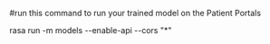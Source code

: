 #run this command to run your trained model on the Patient Portals


rasa run -m models --enable-api --cors "*" 